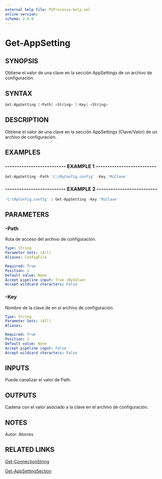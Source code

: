 ```yaml
---
external help file: PSProcessa-help.xml
online version: 
schema: 2.0.0
---
```


# Get-AppSetting

## SYNOPSIS
Obtiene el valor de una clave en la sección AppSettings de un archivo de configuración.

## SYNTAX

```powershell
Get-AppSetting [-Path] <String> [-Key] <String>
```

## DESCRIPTION
Obtiene el valor de una clave en la sección AppSettings (Clave/Valor) de un archivo de configuración.

## EXAMPLES

### -------------------------- EXAMPLE 1 --------------------------
```powershell
Get-AppSetting -Path 'C:\MyConfig.config' -Key 'MiClave'
```

### -------------------------- EXAMPLE 2 --------------------------
```powershell
'C:\MyConfig.config' | Get-AppSetting -Key 'MiClave'
```

## PARAMETERS

### -Path
Ruta de acceso del archivo de configuración.

```yaml
Type: String
Parameter Sets: (All)
Aliases: ConfigFile

Required: True
Position: 1
Default value: None
Accept pipeline input: True (ByValue)
Accept wildcard characters: False
```

### -Key
Nombre de la clave de en el archivo de configuración.

```yaml
Type: String
Parameter Sets: (All)
Aliases: 

Required: True
Position: 2
Default value: None
Accept pipeline input: False
Accept wildcard characters: False
```

## INPUTS

Puede canalizar el valor de Path.

## OUTPUTS

Cadena con el valor asociado a la clave en el archivo de configuración.

## NOTES
Autor: Atorres

## RELATED LINKS

[Get-ConnectionString](Get-ConnectionString.md)

[Get-AppSettingSection](Get-AppSettingSection.md)

